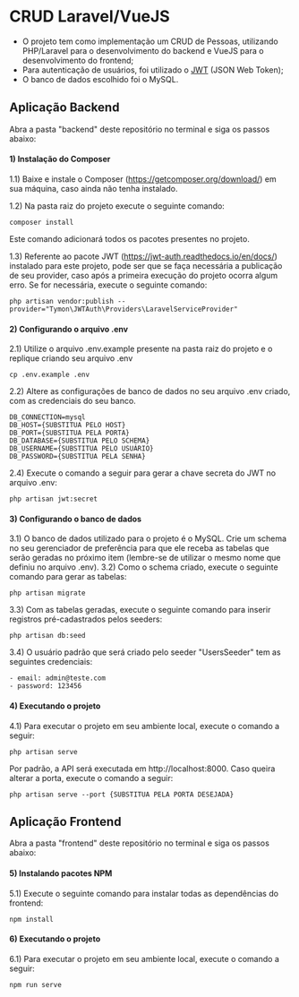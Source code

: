 # CRUD Laravel/VueJS

- O projeto tem como implementação um CRUD de Pessoas, utilizando PHP/Laravel para o desenvolvimento do backend e VueJS para o desenvolvimento do frontend;
- Para autenticação de usuários, foi utilizado o [JWT](https://jwt.io/) (JSON Web Token);
- O banco de dados escolhido foi o MySQL.

## Aplicação Backend

Abra a pasta "backend" deste repositório no terminal e siga os passos abaixo:

#### 1) Instalação do Composer

1.1) Baixe e instale o Composer (https://getcomposer.org/download/) em sua máquina, caso ainda não tenha instalado.

1.2) Na pasta raiz do projeto execute o seguinte comando:
    
    composer install
   
Este comando adicionará todos os pacotes presentes no projeto.

1.3) Referente ao pacote JWT (https://jwt-auth.readthedocs.io/en/docs/) instalado para este projeto, pode ser que se faça necessária a publicação de seu provider, caso após a primeira execução do projeto ocorra algum erro. Se for necessária, execute o seguinte comando:

    php artisan vendor:publish --provider="Tymon\JWTAuth\Providers\LaravelServiceProvider"
    
#### 2) Configurando o arquivo .env

2.1) Utilize o arquivo .env.example presente na pasta raiz do projeto e o replique criando seu arquivo .env

    cp .env.example .env
    
2.2) Altere as configurações de banco de dados no seu arquivo .env criado, com as credenciais do seu banco.

    DB_CONNECTION=mysql
    DB_HOST={SUBSTITUA PELO HOST}
    DB_PORT={SUBSTITUA PELA PORTA}
    DB_DATABASE={SUBSTITUA PELO SCHEMA}
    DB_USERNAME={SUBSTITUA PELO USUÁRIO}
    DB_PASSWORD={SUBSTITUA PELA SENHA}
    
2.4) Execute o comando a seguir para gerar a chave secreta do JWT no arquivo .env:
        
    php artisan jwt:secret
    
#### 3) Configurando o banco de dados

3.1) O banco de dados utilizado para o projeto é o MySQL. Crie um schema no seu gerenciador de preferência para que ele receba as tabelas que serão geradas no próximo item (lembre-se de utilizar o mesmo nome que definiu no arquivo .env).
3.2) Como o schema criado, execute o seguinte comando para gerar as tabelas:

    php artisan migrate
    
3.3) Com as tabelas geradas, execute o seguinte comando para inserir registros pré-cadastrados pelos seeders:

    php artisan db:seed
    
3.4) O usuário padrão que será criado pelo seeder "UsersSeeder" tem as seguintes credenciais:
    
    - email: admin@teste.com
    - password: 123456
    
#### 4) Executando o projeto

4.1) Para executar o projeto em seu ambiente local, execute o comando a seguir:

    php artisan serve
    
Por padrão, a API será executada em http://localhost:8000. Caso queira alterar a porta, execute o comando a seguir:

    php artisan serve --port {SUBSTITUA PELA PORTA DESEJADA}
    
## Aplicação Frontend

Abra a pasta "frontend" deste repositório no terminal e siga os passos abaixo:

#### 5) Instalando pacotes NPM

5.1) Execute o seguinte comando para instalar todas as dependências do frontend:

    npm install

#### 6) Executando o projeto

6.1) Para executar o projeto em seu ambiente local, execute o comando a seguir:

    npm run serve
